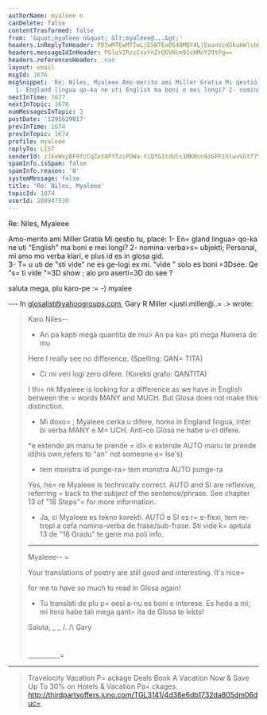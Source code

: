 ```yaml
---
authorName: myaleee n
canDelete: false
contentTrasformed: false
from: '&quot;myaleee n&quot; &lt;myaleee@...&gt;'
headers.inReplyToHeader: PDIwMTEwMTIwLjE5NTEwOS40MDY4LjEuanVzdGkubWlsbGVyQGp1bm8uY29tPg==
headers.messageIdInHeader: PGloY2RzcCsxYnZrQGVHcm91cHMuY29tPg==
headers.referencesHeader: .nan
layout: email
msgId: 1676
msgSnippet: 'Re: Niles, Myaleee Amo-merito ami Miller Gratia Mi qestio tu, place:
  1- England lingua qo-ka ne uti English ma boni e mei longi? 2- nomina-verba subjekti;'
nextInTime: 1677
nextInTopic: 1678
numMessagesInTopic: 3
postDate: '1295629017'
prevInTime: 1674
prevInTopic: 1674
profile: myaleee
replyTo: LIST
senderId: zJEeWxyBF9fcCqZetOPYTziPOWa-YiQfG1tdUls1MKNvn9zGPFihlwvVGtf7StGr-2MDT7MshmuFoRDvwG9sLHqOsZLmmw
spamInfo.isSpam: false
spamInfo.reason: '0'
systemMessage: false
title: 'Re: Niles, Myaleee'
topicId: 1674
userId: 288947930
---
```


Re: Niles, Myaleee

Amo-merito ami Miller
Gratia
Mi qestio tu, place:
1- En=
gland lingua> qo-ka ne uti "English" ma boni e mei longi?
2- nomina-verba>s=
ubjekti; Personal, mi amo mo verba klari, e plus id es in glosa gid.  
3- T=
u uti de "sti vide" ne es ge-logi ex mi. "vide " solo es boni =3Dsee. Qe "s=
ti vide "=3D show ; alo pro aserti=3D do see ?
 
saluta mega, plu karo-pe
:=
-) myalee

--- In glosalist@yahoogroups.com, Gary R Miller <justi.miller@..=
.> wrote:
>
> Karo Niles--
> 
> * An pa kapti mega quantita de mu> An pa ka=
pti mega Numera de mu
> 
> Here I really see no difference.  (Spelling: QAN=
TITA)
> + Ci mi veri logi zero difere.  (Korekti grafo: QANTITA)
> 
> I thi=
nk Myaleee is looking for a difference as we have in English between
> the =
words MANY and MUCH.  But Glosa does not make this distinction.
> + Mi doxo=
; Myaleee cerka u difere, homo in England lingua, inter bi verba
> MANY e M=
UCH.  Anti-co Glosa ne habe u-ci difere.
> 
> *e extende an manu te prende =
id> e extende AUTO manu te prende id(his
> own,refers to "an" not someone e=
lse's)
> * tem monstra id punge-ra>  tem monstra AUTO punge-ra
> 
> Yes, he=
re Myaleee is technically correct.  AUTO and SI are reflexive,
> referring =
back to the subject of the sentence/phrase.  See chapter 13 of
> "18 Steps"=
 for more information.
> + Ja, ci Myaleee es tekno korekti.  AUTO e SI es r=
e-flexi, tem re-tropi a
> cefa nomina-verba de frase/sub-frase.  Sti vide k=
apitula 13 de "18 Gradu"
> te gene ma poli info.
> 
> * * *
> 
> Myaleee--
=
> 
> Your translations of poetry are still good and interesting.  It's nice=

> for me to have so much to read in Glosa again!
> + Tu translati de plu p=
oesi a-nu es boni e interese.  Es hedo a mi; mi
> itera habe tali mega qant=
ita de Glosa te lekto!
> 
> Saluta,
> _ _
> /.
> /\   Gary
> #
> __________=
__________________________________________________
> Travelocity Vacation P=
ackage Deals
> Book A Vacation Now & Save Up To 30% on Hotels & Vacation Pa=
ckages.
> http://thirdpartyoffers.juno.com/TGL3141/4d38e6db1732da805dm06duc=

>



